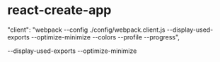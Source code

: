 # react-create-app

"client": "webpack --config ./config/webpack.client.js --display-used-exports  --optimize-minimize --colors --profile --progress",

--display-used-exports  --optimize-minimize
